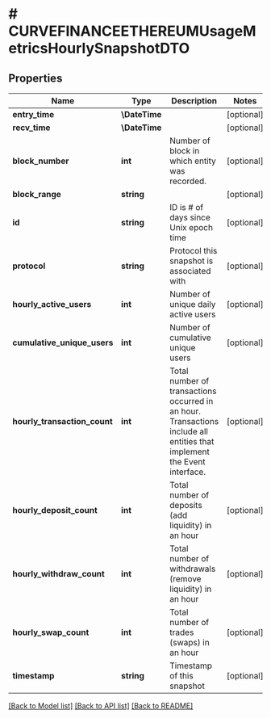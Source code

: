 # # CURVEFINANCEETHEREUMUsageMetricsHourlySnapshotDTO

## Properties

Name | Type | Description | Notes
------------ | ------------- | ------------- | -------------
**entry_time** | **\DateTime** |  | [optional]
**recv_time** | **\DateTime** |  | [optional]
**block_number** | **int** | Number of block in which entity was recorded. | [optional]
**block_range** | **string** |  | [optional]
**id** | **string** | ID is # of days since Unix epoch time | [optional]
**protocol** | **string** | Protocol this snapshot is associated with | [optional]
**hourly_active_users** | **int** | Number of unique daily active users | [optional]
**cumulative_unique_users** | **int** | Number of cumulative unique users | [optional]
**hourly_transaction_count** | **int** | Total number of transactions occurred in an hour. Transactions include all entities that implement the Event interface. | [optional]
**hourly_deposit_count** | **int** | Total number of deposits (add liquidity) in an hour | [optional]
**hourly_withdraw_count** | **int** | Total number of withdrawals (remove liquidity) in an hour | [optional]
**hourly_swap_count** | **int** | Total number of trades (swaps) in an hour | [optional]
**timestamp** | **string** | Timestamp of this snapshot | [optional]

[[Back to Model list]](../../README.md#models) [[Back to API list]](../../README.md#endpoints) [[Back to README]](../../README.md)
